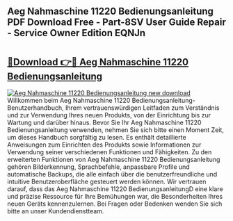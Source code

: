 ## Aeg Nahmaschine 11220 Bedienungsanleitung PDF Download Free - Part-8SV User Guide Repair - Service Owner Edition EQNJn

# <h2><a href="http://df2b8g.blite.top/?on=Aeg+Nahmaschine+11220+Bedienungsanleitung">🔗Download 👉🔴 Aeg Nahmaschine 11220 Bedienungsanleitung</a></h2>

[![Aeg Nahmaschine 11220 Bedienungsanleitung new download](https://i.imgur.com/lujVjoI.png)](http://df2b8g.blite.top/?on=Aeg+Nahmaschine+11220+Bedienungsanleitung)
Willkommen beim Aeg Nahmaschine 11220 Bedienungsanleitung-Benutzerhandbuch, Ihrem vertrauenswürdigen Leitfaden zum Verständnis und zur Verwendung Ihres neuen Produkts, von der Einrichtung bis zur Wartung und darüber hinaus. Bevor Sie Ihr Aeg Nahmaschine 11220 Bedienungsanleitung verwenden, nehmen Sie sich bitte einen Moment Zeit, um dieses Handbuch sorgfältig zu lesen. Es enthält detaillierte Anweisungen zum Einrichten des Produkts sowie Informationen zur Verwendung seiner verschiedenen Funktionen und Fähigkeiten. Zu den erweiterten Funktionen von Aeg Nahmaschine 11220 Bedienungsanleitung gehören Bilderkennung, Sprachbefehle, anpassbare Profile und automatische Backups, die alle einfach über die benutzerfreundliche und intuitive Benutzeroberfläche gesteuert werden können. Wir vertrauen darauf, dass das Aeg Nahmaschine 11220 BedienungsanleitungD eine klare und präzise Ressource für Ihre Bemühungen war, die Besonderheiten Ihres neuen Geräts kennenzulernen. Bei Fragen oder Bedenken wenden Sie sich bitte an unser Kundendienstteam.
